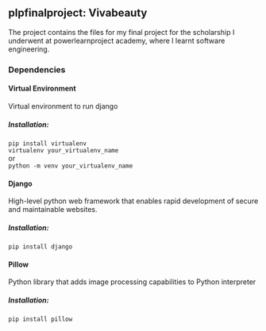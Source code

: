 ## plpfinalproject: Vivabeauty

The project contains the files for my final project for the scholarship I underwent at powerlearnproject academy, where I learnt software engineering.

### Dependencies

#### Virtual Environment

Virtual environment to run django

##### Installation:

`pip install virtualenv`
<br />
`virtualenv your_virtualenv_name`
<br />
or
<br />
`python -m venv your_virtualenv_name`

#### Django

High-level python web framework that enables rapid development of secure and maintainable websites.

##### Installation:

`pip install django`

#### Pillow

Python library that adds image processing capabilities to Python interpreter

##### Installation:

`pip install pillow`
